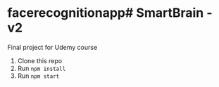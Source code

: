 # facerecognitionapp# SmartBrain - v2
Final project for Udemy course

1. Clone this repo
2. Run `npm install`
3. Run `npm start`
